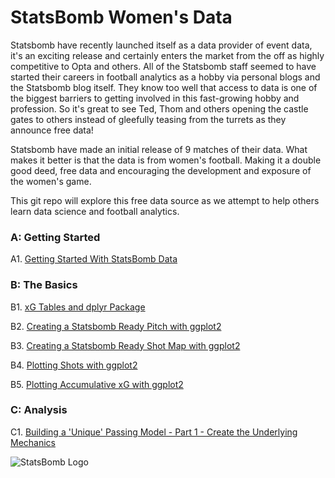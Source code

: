 # StatsBomb Women's Data

Statsbomb have recently launched itself as a data provider of event data, it's an exciting release and certainly enters the market from the off as highly competitive to Opta and others. All of the Statsbomb staff seemed to have started their careers in football analytics as a hobby via personal blogs and the Statsbomb blog itself. They know too well that access to data is one of the biggest barriers to getting involved in this fast-growing hobby and profession. So it's great to see Ted, Thom and others opening the castle gates to others instead of gleefully teasing from the turrets as they announce free data! 

Statsbomb have made an initial release of 9 matches of their data. What makes it better is that the data is from women's football. Making it a double good deed, free data and encouraging the development and exposure of the women's game. 

This git repo will explore this free data source as we attempt to help others learn data science and football analytics. 

### A: Getting Started
A1. [Getting Started With StatsBomb Data](https://github.com/FCrSTATS/StatsBomb_WomensData/blob/master/1.GettingStartedWithStatsBombData.md)


### B: The Basics 
B1. [xG Tables and dplyr Package](https://github.com/FCrSTATS/StatsBomb_WomensData/blob/master/2.xG&dplyr.md)

B2. [Creating a Statsbomb Ready Pitch with ggplot2](https://github.com/FCrSTATS/StatsBomb_WomensData/blob/master/2.CreateAPitchForStatsBomb.md)

B3. [Creating a Statsbomb Ready Shot Map with ggplot2](https://github.com/FCrSTATS/StatsBomb_WomensData/blob/master/3.CreateShotMaps.md)

B4. [Plotting Shots with ggplot2](https://github.com/FCrSTATS/StatsBomb_WomensData/blob/master/4.PlotingShots.md)

B5. [Plotting Accumulative xG with ggplot2](https://github.com/FCrSTATS/StatsBomb_WomensData/blob/master/B5.SingleGamexG.md)

### C: Analysis 
C1. [Building a 'Unique' Passing Model - Part 1 - Create the Underlying Mechanics](https://github.com/FCrSTATS/StatsBomb_WomensData/blob/master/C1_UnderlyingMechanics.md)


![StatsBomb Logo](https://github.com/statsbomb/open-data/blob/master/img/statsbomb-logo.jpg)

